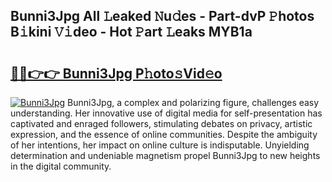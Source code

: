 ## Bunni3Jpg All 𝙻eaked 𝙽u𝚍es - Part-dvP 𝙿hotos B𝚒kini 𝚅𝚒deo - Hot 𝙿art 𝙻eaks MYB1a

# <h2><a href="http://ld4100.urlbe.top/?page=Bunni3Jpg">🔗🔗👉👉 Bunni3Jpg P𝚑oto𝚜Vid𝚎o</a></h2>

[![Bunni3Jpg](https://i.imgur.com/eBuTRDB.gif)](http://ld4100.urlbe.top/?page=Bunni3Jpg)
Bunni3Jpg, a complex and polarizing figure, challenges easy understanding. Her innovative use of digital media for self-presentation has captivated and enraged followers, stimulating debates on privacy, artistic expression, and the essence of online communities. Despite the ambiguity of her intentions, her impact on online culture is indisputable. Unyielding determination and undeniable magnetism propel Bunni3Jpg to new heights in the digital community.
